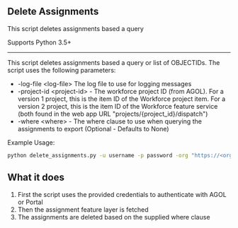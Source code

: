 ## Delete Assignments

This script deletes assignments based a query

Supports Python 3.5+

----

This script deletes assignments based a query or list of OBJECTIDs. The script uses the following parameters:

- -log-file \<log-file\> The log file to use for logging messages
- -project-id \<project-id\> - The workforce project ID (from AGOL). For a version 1 project, this is the item ID of the Workforce project item. For a version 2 project, this is the item ID of the Workforce feature service (both found in the web app URL "projects/{project_id}/dispatch")
- -where \<where\> - The where clause to use when querying the assignments to export (Optional - Defaults to None)

Example Usage:
```bash
python delete_assignments.py -u username -p password -org "https://<org>.maps.arcgis.com" -project-id "038a1926d2d741dc8acabefd5b2cc5d3" -log-file "../log.txt" -where "1=1"
```

## What it does

 1. First the script uses the provided credentials to authenticate with AGOL or Portal
 2. Then the assignment feature layer is fetched
 3. The assignments are deleted based on the supplied where clause
